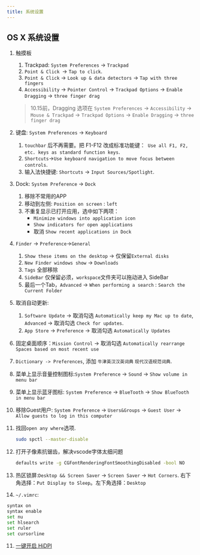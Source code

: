 ```yaml
---
title: 系统设置
---
```



## OS X 系统设置
1. 触摸板
   1. Trackpad: `System Preferences` -> `Trackpad`
   2. `Point & Click `-> `Tap to click`.
   3. `Point & Click`  ->  `Look up & data detectors` -> `Tap with three fingers`
   4. `Accessibility` -> `Pointer Control` -> `Trackpad Options` -> `Enable Dragging` -> `three finger drag`
   > 10.15前，Dragging 选项在 `System Preferences` -> `Accessibility` -> `Mouse & Trackpad` -> `Trackpad Options` -> `Enable Dragging` -> `three finger drag`


1. 键盘: `System Preferences` -> `Keyboard`
   1. `touchbar` 后不再需要。把 F1-F12 改成标准功能键：` Use all F1, F2, etc. keys as standard function keys`.
   2. `Shortcuts`->`Use keyboard navigation to move focus between controls`.
   3. 输入法快捷键: `Shortcuts` -> `Input Sources/Spotlight`.
1. Dock: `System Preference` -> `Dock`
   1. 移除不常用的APP
   2. 移动到左侧: `Position on screen` : `left`
   3. 不重复显示已打开应用，选中如下两项：
      * `Minimize windows into application icon`  
      * `Show indicators for open applications`  
      * 取消 `Show recent applications in Dock`
1. `Finder` -> `Preference`->`General`
   1. `Show these items on the desktop` -> 仅保留`External disks`
   2. `New Finder windows show` -> `Downloads`
   3. `Tags` 全部移除
   4. `SideBar` 仅保留必须，`workspace`文件夹可以拖动进入 SideBar
   5. 最后一个Tab，`Advanced` -> `When performing a search` : `Search the Current Folder`
1. 取消自动更新: 
   1. `Software Update` -> 取消勾选 `Automatically keep my Mac up to date`, `Advanced` -> 取消勾选 `Check for updates`.
   2. `App Store`  -> `Preference` -> 取消勾选 `Automatically Updates`
2. 固定桌面顺序：`Mission Control` -> 取消勾选 `Automatically rearrange Spaces based on most recent use`
3. `Dictionary -> Preferences`,  添加 `牛津英汉汉英词典` `现代汉语规范词典`.
4. 菜单上显示音量控制图标:`System Preference` -> `Sound` -> `Show volume in menu bar`
5. 菜单上显示蓝牙图标: `System Preference` -> `BlueTooth` -> `Show BlueTooth in menu bar`
6.  移除Guest用户: `System Preference` -> `Users&Groups` -> `Guest User` -> `Allow guests to log in this computer`
7. 找回`open any where`选项.
   ```bash
   sudo spctl --master-disable
   ```
8. 打开子像素抗锯齿，解决vscode字体太细问题
   ```bash
   defaults write -g CGFontRenderingFontSmoothingDisabled -bool NO
   ```
9. 热区锁屏:`Desktop && Screen Saver` -> `Screen Saver` -> `Hot Corners`. 右下角选择：`Put Display to Sleep`。左下角选择：`Desktop`
10. `~/.vimrc`:

   ``` bash
   syntax on
   syntax enable
   set nu
   set hlsearch
   set ruler
   set cursorline
   ```

11. [一键开启 HiDPI](https://github.com/xzhih/one-key-hidpi/blob/master/README-zh.md)
